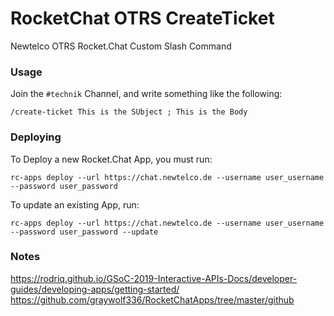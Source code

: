 # RocketChat OTRS CreateTicket

Newtelco OTRS Rocket.Chat Custom Slash Command


### Usage

Join the `#technik` Channel, and write something like the following:

```
/create-ticket This is the SUbject ; This is the Body
```

### Deploying

To Deploy a new Rocket.Chat App, you must run:

```
rc-apps deploy --url https://chat.newtelco.de --username user_username --password user_password
```

To update an existing App, run:

```
rc-apps deploy --url https://chat.newtelco.de --username user_username --password user_password --update
```

### Notes

https://rodriq.github.io/GSoC-2019-Interactive-APIs-Docs/developer-guides/developing-apps/getting-started/
https://github.com/graywolf336/RocketChatApps/tree/master/github

